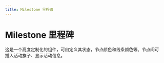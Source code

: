 ```yaml
---
title: Milestone 里程碑
---
```


# Milestone 里程碑

<div>这是一个高度定制化的组件，可自定义其状态，节点颜色和线条颜色等。节点间可插入活动旗子、显示活动信息。</div>
